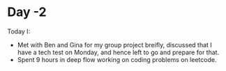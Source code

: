 # Day -2

Today I:

- Met with Ben and Gina for my group project breifly, discussed that I have a tech test on Monday, and hence left to go and prepare for that.
- Spent 9 hours in deep flow working on coding problems on leetcode.
